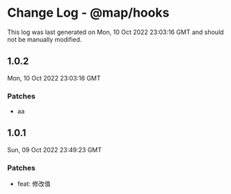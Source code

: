 # Change Log - @map/hooks

This log was last generated on Mon, 10 Oct 2022 23:03:16 GMT and should not be manually modified.

## 1.0.2
Mon, 10 Oct 2022 23:03:16 GMT

### Patches

- aa

## 1.0.1
Sun, 09 Oct 2022 23:49:23 GMT

### Patches

- feat: 修改值

